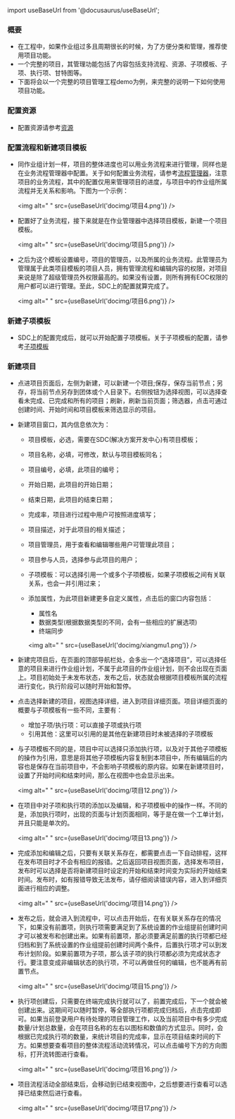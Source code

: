 
import useBaseUrl from '@docusaurus/useBaseUrl';

### 概要

* 在工程中，如果作业组过多且周期很长的时候，为了方便分类和管理，推荐使用项目功能。
* 一个完整的项目，其管理功能包括了内容包括支持流程、资源、子项模板、子项、执行项、甘特图等。
* 下面将会以一个完整的项目管理工程demo为例，来完整的说明一下如何使用项目功能。

### 配置资源

* 配置资源请参考[资源](用户使用手册/网页端/资源.md)

### 配置流程和新建项目模板

* 同作业组计划一样，项目的整体进度也可以用业务流程来进行管理，同样也是在业务流程管理器中配置。关于如何配置业务流程，请参考[流程管理器](系统配置手册/流程管理器/流程管理器.md)，注意项目的业务流程，其中的配置仅用来管理项目的进度，与项目中的作业组所属流程并无关系和影响。下图为一个示例：

  <img alt=" " src={useBaseUrl('docimg/项目4.png')} />

* 配置好了业务流程，接下来就是在作业管理器中选择项目模板，新建一个项目模板。

  <img alt=" " src={useBaseUrl('docimg/项目5.png')} />

* 之后为这个模板设置编号，项目的管理员，以及所属的业务流程。此管理员为管理属于此类项目模板的项目人员，拥有管理流程和编辑内容的权限，对项目来说是除了超级管理员外权限最高的。如果没有设置，则所有拥有EOC权限的用户都可以进行管理。至此，SDC上的配置就算完成了。

  <img alt=" " src={useBaseUrl('docimg/项目6.png')} />

### 新建子项模板

* SDC上的配置完成后，就可以开始配置子项模板。关于子项模板的配置，请参考[子项模板](用户使用手册/网页端/子项模板.md)

### 新建项目

* 点进项目页面后，左侧为新建，可以新建一个项目;保存，保存当前节点；另存，将当前节点另存到团体或个人目录下。右侧按钮为选择视图，可以选择查看未完成、已完成和所有的项目；刷新，刷新当前页面；筛选器，点击可通过创建时间、开始时间和项目模板来筛选显示的项目。
* 新建项目窗口，其内信息依次为：
  * 项目模板，必选，需要在SDC(解决方案开发中心)有项目模板；
  * 项目名称，必填，可修改，默认与项目模板同名；
  * 项目编号，必填，此项目的编号；
  * 开始日期，此项目的开始日期；
  * 结束日期，此项目的结束日期；
  * 完成率，项目进行过程中用户可按照进度填写；
  * 项目描述，对于此项目的相关描述；
  * 项目管理员，用于查看和编辑哪些用户可管理此项目；
  * 项目参与人员，选择参与此项目的用户；
  * 子项模板：可以选择引用一个或多个子项模板，如果子项模板之间有关联关系，也会一并引用过来；
  * 添加属性，为此项目新建更多自定义属性，点击后的窗口内容包括：
    * 属性名
    * 数据类型(根据数据类型的不同，会有一些相应的扩展选项)
    * 终端同步

    <img alt=" " src={useBaseUrl('docimg/xiangmu1.png')} />

* 新建完项目后，在页面的顶部导航栏处，会多出一个“选择项目”，可以选择任意的项目来进行作业组计划，不属于此项目的作业组计划，则不会出现在页面上。项目初始处于未发布状态，发布之后，状态就会根据项目模板所属的流程进行变化，执行阶段可以随时开始和暂停。
* 点击选择新建的项目，视图选择详细，进入到项目详细页面。项目详细页面的概要与子项模板有一些不同，主要有：
  * 增加子项/执行项：可以直接子项或执行项
  * 引用其他：这里可以引用的是其他在新建项目时未被选择的子项模板
* 与子项模板不同的是，项目中可以选择只添加执行项，以及对于其他子项模板的操作为引用，意思是将其他子项模板内容复制到本项目中，所有编辑后的内容也是保存在当前项目中，不会影响子项模板的原内容。如果在新建项目时，设置了开始时间和结束时间，那么在视图中也会显示出来。

  <img alt=" " src={useBaseUrl('docimg/项目12.png')} />

* 在项目中对子项和执行项的添加以及编辑，和子项模板中的操作一样。不同的是，添加执行项时，出现的页面与计划页面相同，等于是在做一个工单计划，并且只能是单次的。

  <img alt=" " src={useBaseUrl('docimg/项目13.png')} />

* 完成添加和编辑之后，只要有关联关系存在，都需要点击一下自动排程，这样在发布项目时才不会有相应的报错。之后返回项目视图页面，选择发布项目，发布时可以选择是否将新建项目时设定的开始和结束时间变为实际的开始结束时间。发布时，如有报错导致无法发布，请仔细阅读错误内容，进入到详细页面进行相应的调整。

  <img alt=" " src={useBaseUrl('docimg/项目14.png')} />

* 发布之后，就会进入到流程中，可以点击开始后，在有关联关系存在的情况下，如果没有前置项，则执行项需要满足到了系统设置的作业组提前创建时间才可以被发布和创建出来。如果有前置项，那必须要满足前置的执行项都已经归档和到了系统设置的作业组提前创建时间两个条件，后置执行项才可以到发布计划阶段。如果前置项为子项，那么该子项的执行项都必须为完成状态才行。要注意变成非编辑状态的执行项，不可以再做任何的编辑，也不能再有前置节点。

  <img alt=" " src={useBaseUrl('docimg/项目15.png')} />

* 执行项创建后，只需要在终端完成执行就可以了，前置完成后，下一个就会被创建出来。这期间可以随时暂停，等全部执行项都完成归档后，点击完成即可。如果当前登录用户有待处理的项目管理工作，以及当前项目中有多少完成数量/计划总数量，会在项目名称的左右以图标和数值的方式显示。同时，会根据已完成执行项的数量，来统计项目的完成率，显示在项目结束时间的下方。如果想要查看项目的整体流程活动流转情况，可以点击编号下方的方向图标，打开流转图进行查看。

  <img alt=" " src={useBaseUrl('docimg/项目16.png')} />

* 项目流程活动全部结束后，会移动到已结束视图中，之后想要进行查看可以选择已结束然后进行查看。

  <img alt=" " src={useBaseUrl('docimg/项目17.png')} />